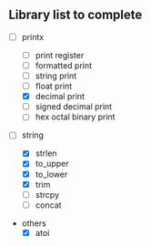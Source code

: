 ## Library list to complete

-   [ ] printx

    -   [ ] print register
    -   [ ] formatted print
    -   [ ] string print
    -   [ ] float print
    -   [x] decimal print
    -   [ ] signed decimal print
    -   [ ] hex octal binary print

-   [ ] string

    -   [x] strlen
    -   [x] to_upper
    -   [x] to_lower
    -   [x] trim
    -   [ ] strcpy
    -   [ ] concat

-   others
    -   [x] atoi
